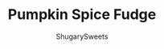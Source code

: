 ---
layout: ../../layouts/MarkdownPostLayout.astro
title: Pumpkin Spice Fudge
author: ShugarySweets
pubDate: 2019-01-15
description: "Soft and sweet fudge with the pumpkin spice flavor you crave! This Pumpkin Spice Fudge is here to make your fall celebrations more delicious."
image_url: https://www.shugarysweets.com/wp-content/uploads/2012/10/pumpkin-fudge-facebook.jpg
tags: ["Candy","American"]
calories: 111
protein: 1
carbohydrates: 14
fats: 6
fiber: 0
ingredients: ["3/4 cup unsalted butter","3/4 cup heavy cream","1 1/2 cup granulated sugar","1/4 cup pure pumpkin puree","pinch of kosher salt","2 teaspoons pumpkin pie spice","11 ounce package white chocolate morsels","7 ounce jar marshmallow creme","2 Tablespoons caramel sauce (ice cream topping)","2 Tablespoons powdered sugar","3 Gingersnap cookies, crushed"]
serves: 50
time: "13 minutes"
prepTime: "5 minutes"
instructions: ["In large heavy saucepan, heat butter, cream, sugar, pumpkin puree, salt, and pumpkin pie spice on medium high heat. Bring to a boil, stirring constantly. When it begins to boil, set timer for 8 minutes.","Continue stirring while mixture is at a rolling boil.","Remove from heat. Quickly whisk in white chocolate, and marshmallow creme. Whisk until fully blended (one to two minutes). Pour into a parchment paper lined 8 or 9-inch square baking dish. Refrigerate 4 hours or overnight.","Remove from pan, remove parchment paper, and place on large cutting board. Cut into bite sized pieces.","In small bowl, whisk the caramel sauce and powdered sugar together. Drizzle over cut pieces of fudge and immediately sprinkle with crushed cookies. ENJOY immediately or store in covered container in refrigerator."]
nutrition: ["111 calories","14 grams carbohydrates","13 milligrams cholesterol","6 grams fat","0 grams fiber","1 grams protein","4 grams saturated fat","18 grams sodium","13 grams sugar","0 grams trans fat","2 grams unsaturated fat"]
---